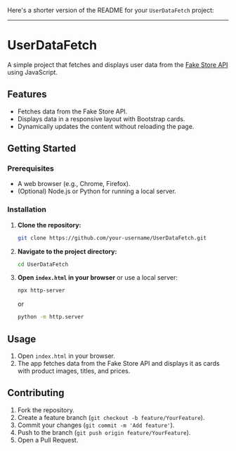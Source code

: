 Here's a shorter version of the README for your `UserDataFetch` project:

---

# UserDataFetch

A simple project that fetches and displays user data from the [Fake Store API](https://fakestoreapi.com/products) using JavaScript.

## Features

- Fetches data from the Fake Store API.
- Displays data in a responsive layout with Bootstrap cards.
- Dynamically updates the content without reloading the page.

## Getting Started

### Prerequisites

- A web browser (e.g., Chrome, Firefox).
- (Optional) Node.js or Python for running a local server.

### Installation

1. **Clone the repository:**

   ```bash
   git clone https://github.com/your-username/UserDataFetch.git
   ```

2. **Navigate to the project directory:**

   ```bash
   cd UserDataFetch
   ```

3. **Open `index.html` in your browser** or use a local server:

   ```bash
   npx http-server
   ```

   or

   ```bash
   python -m http.server
   ```

## Usage

1. Open `index.html` in your browser.
2. The app fetches data from the Fake Store API and displays it as cards with product images, titles, and prices.

## Contributing

1. Fork the repository.
2. Create a feature branch (`git checkout -b feature/YourFeature`).
3. Commit your changes (`git commit -m 'Add feature'`).
4. Push to the branch (`git push origin feature/YourFeature`).
5. Open a Pull Request.
